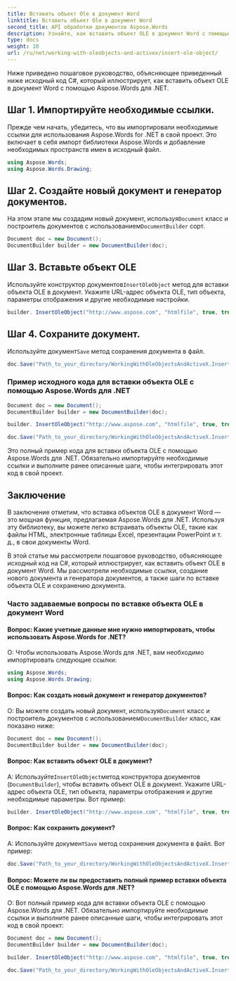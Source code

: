 ```yaml
---
title: Вставить объект Ole в документ Word
linktitle: Вставить объект Ole в документ Word
second_title: API обработки документов Aspose.Words
description: Узнайте, как вставить объект OLE в документ Word с помощью Aspose.Words для .NET.
type: docs
weight: 10
url: /ru/net/working-with-oleobjects-and-activex/insert-ole-object/
---
```


Ниже приведено пошаговое руководство, объясняющее приведенный ниже исходный код C#, который иллюстрирует, как вставить объект OLE в документ Word с помощью Aspose.Words для .NET.

## Шаг 1. Импортируйте необходимые ссылки.
Прежде чем начать, убедитесь, что вы импортировали необходимые ссылки для использования Aspose.Words for .NET в свой проект. Это включает в себя импорт библиотеки Aspose.Words и добавление необходимых пространств имен в исходный файл.

```csharp
using Aspose.Words;
using Aspose.Words.Drawing;
```

## Шаг 2. Создайте новый документ и генератор документов.
 На этом этапе мы создадим новый документ, используя`Document` класс и построитель документов с использованием`DocumentBuilder` сорт.

```csharp
Document doc = new Document();
DocumentBuilder builder = new DocumentBuilder(doc);
```

## Шаг 3. Вставьте объект OLE
 Используйте конструктор документов`InsertOleObject` метод для вставки объекта OLE в документ. Укажите URL-адрес объекта OLE, тип объекта, параметры отображения и другие необходимые настройки.

```csharp
builder. InsertOleObject("http://www.aspose.com", "htmlfile", true, true, null);
```

## Шаг 4. Сохраните документ.
 Используйте документ`Save` метод сохранения документа в файл.

```csharp
doc.Save("Path_to_your_directory/WorkingWithOleObjectsAndActiveX.InsertOleObject.docx");
```

### Пример исходного кода для вставки объекта OLE с помощью Aspose.Words для .NET

```csharp
Document doc = new Document();
DocumentBuilder builder = new DocumentBuilder(doc);

builder. InsertOleObject("http://www.aspose.com", "htmlfile", true, true, null);

doc.Save("Path_to_your_directory/WorkingWithOleObjectsAndActiveX.InsertOleObject.docx");
```

Это полный пример кода для вставки объекта OLE с помощью Aspose.Words для .NET. Обязательно импортируйте необходимые ссылки и выполните ранее описанные шаги, чтобы интегрировать этот код в свой проект.

## Заключение

В заключение отметим, что вставка объектов OLE в документ Word — это мощная функция, предлагаемая Aspose.Words для .NET. Используя эту библиотеку, вы можете легко встраивать объекты OLE, такие как файлы HTML, электронные таблицы Excel, презентации PowerPoint и т. д., в свои документы Word.

В этой статье мы рассмотрели пошаговое руководство, объясняющее исходный код на C#, который иллюстрирует, как вставить объект OLE в документ Word. Мы рассмотрели необходимые ссылки, создание нового документа и генератора документов, а также шаги по вставке объекта OLE и сохранению документа.

### Часто задаваемые вопросы по вставке объекта OLE в документ Word

#### Вопрос: Какие учетные данные мне нужно импортировать, чтобы использовать Aspose.Words for .NET?

О: Чтобы использовать Aspose.Words для .NET, вам необходимо импортировать следующие ссылки:

```csharp
using Aspose.Words;
using Aspose.Words.Drawing;
```

#### Вопрос: Как создать новый документ и генератор документов?

 О: Вы можете создать новый документ, используя`Document` класс и построитель документов с использованием`DocumentBuilder` класс, как показано ниже:

```csharp
Document doc = new Document();
DocumentBuilder builder = new DocumentBuilder(doc);
```

#### Вопрос: Как вставить объект OLE в документ?

 А: Используйте`InsertOleObject`метод конструктора документов (`DocumentBuilder`), чтобы вставить объект OLE в документ. Укажите URL-адрес объекта OLE, тип объекта, параметры отображения и другие необходимые параметры. Вот пример:

```csharp
builder. InsertOleObject("http://www.aspose.com", "htmlfile", true, true, null);
```

#### Вопрос: Как сохранить документ?

 A: Используйте документ`Save` метод сохранения документа в файл. Вот пример:

```csharp
doc.Save("Path_to_your_directory/WorkingWithOleObjectsAndActiveX.InsertOleObject.docx");
```

#### Вопрос: Можете ли вы предоставить полный пример вставки объекта OLE с помощью Aspose.Words для .NET?

О: Вот полный пример кода для вставки объекта OLE с помощью Aspose.Words для .NET. Обязательно импортируйте необходимые ссылки и выполните ранее описанные шаги, чтобы интегрировать этот код в свой проект:

```csharp
Document doc = new Document();
DocumentBuilder builder = new DocumentBuilder(doc);

builder. InsertOleObject("http://www.aspose.com", "htmlfile", true, true, null);

doc.Save("Path_to_your_directory/WorkingWithOleObjectsAndActiveX.InsertOleObject.docx");
```
